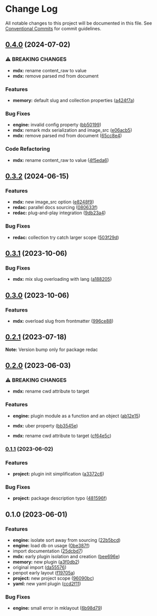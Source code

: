 # Change Log

All notable changes to this project will be documented in this file.
See [Conventional Commits](https://conventionalcommits.org) for commit guidelines.

## [0.4.0](https://github.com/adaltas/node-redac/compare/v0.3.2...v0.4.0) (2024-07-02)


### ⚠ BREAKING CHANGES

* **mdx:** rename content_raw to value
* **mdx:** remove parsed md from document

### Features

* **memory:** default slug and collection properties ([a424f7a](https://github.com/adaltas/node-redac/commit/a424f7ab9d2fc384cecd70d559c83b583c629706))


### Bug Fixes

* **engine:** invalid config property ([bb50199](https://github.com/adaltas/node-redac/commit/bb50199b0e8f492e5367530efda6777d0f5ed833))
* **mdx:** remark mdx serialization and image_src ([e06acb5](https://github.com/adaltas/node-redac/commit/e06acb5f6865f4ff315ed403ea261eacc3b6b2f8))
* **mdx:** remove parsed md from document ([65cc8e4](https://github.com/adaltas/node-redac/commit/65cc8e413bf521bfabb72c23f0d9a6870246be73))


### Code Refactoring

* **mdx:** rename content_raw to value ([4f5eda6](https://github.com/adaltas/node-redac/commit/4f5eda6ebe9e2880c2478aed451d7cd3176114f1))



## [0.3.2](https://github.com/adaltas/node-redac/compare/v0.3.1...v0.3.2) (2024-06-15)


### Features

* **mdx:** new image_src option ([e8248f9](https://github.com/adaltas/node-redac/commit/e8248f91398f0d24388b1daaae421483a4a74e10))
* **redac:** parallel docs sourcing ([080633f](https://github.com/adaltas/node-redac/commit/080633f7a0b2eb2693e6e6337114d1db5c435db4))
* **redac:** plug-and-play integration ([9db23a4](https://github.com/adaltas/node-redac/commit/9db23a4941ab678ed25a2cbd820f961198232458))


### Bug Fixes

* **redac:** collection try catch larger scope ([503f29d](https://github.com/adaltas/node-redac/commit/503f29d559b73f6b8e351ae219d5d2f9782d6b36))



## [0.3.1](https://github.com/adaltas/node-redac/compare/v0.3.0...v0.3.1) (2023-10-06)


### Bug Fixes

* **mdx:** mix slug overloading with lang ([a188205](https://github.com/adaltas/node-redac/commit/a188205a259d782d7113e95f002c972f55f67472))



## [0.3.0](https://github.com/adaltas/node-redac/compare/v0.2.1...v0.3.0) (2023-10-06)


### Features

* **mdx:** overload slug from frontmatter ([996ce88](https://github.com/adaltas/node-redac/commit/996ce880c786263d7146b4ebe97489114b0c22ba))



## [0.2.1](https://github.com/adaltas/node-redac/compare/v0.2.0...v0.2.1) (2023-07-18)

**Note:** Version bump only for package redac

## [0.2.0](https://github.com/adaltas/node-redac/compare/v0.1.1...v0.2.0) (2023-06-03)


### ⚠ BREAKING CHANGES

* **mdx:** rename cwd attribute to target

### Features

* **engine:** plugin module as a function and an object ([ab12e15](https://github.com/adaltas/node-redac/commit/ab12e15e9dbb7ffbee2a49db6a2f34138f2c52d6))
* **mdx:** uber property ([bb3545e](https://github.com/adaltas/node-redac/commit/bb3545ece6419a946e130307e11ed1169abd8f5c))


* **mdx:** rename cwd attribute to target ([cf64e5c](https://github.com/adaltas/node-redac/commit/cf64e5c947ab64112cf5c3f3517799c5a75aa6ea))

### [0.1.1](https://github.com/adaltas/node-redac/compare/v0.1.0...v0.1.1) (2023-06-02)


### Features

* **project:** plugin init simplification ([a3372c6](https://github.com/adaltas/node-redac/commit/a3372c60dca33e8efdf6b6a30360ce34c1f4810f))


### Bug Fixes

* **project:** package description typo ([481596f](https://github.com/adaltas/node-redac/commit/481596f4d2334e4c18269473f3f457437d55a497))

## 0.1.0 (2023-06-01)


### Features

* **engine:** isolate sort away from sourcing ([22b5bcd](https://github.com/adaltas/node-redac/commit/22b5bcdc5bfa7fcaebb2cf7fdd50340621757616))
* **engine:** load db on usage ([0be387f](https://github.com/adaltas/node-redac/commit/0be387f81f1e1480b67ffaf4639c6207047bef06))
* import documentation ([25dcbd7](https://github.com/adaltas/node-redac/commit/25dcbd746f7f23225e6854aa42f07b545175698d))
* **mdx:** early plugin isolation and creation ([bee696e](https://github.com/adaltas/node-redac/commit/bee696e7a5622b3565a79aff5cabce7981aa3b49))
* **memory:** new plugin ([a3f0db2](https://github.com/adaltas/node-redac/commit/a3f0db243db89ff7d14354374512bc4d997f50ec))
* original import ([da55576](https://github.com/adaltas/node-redac/commit/da555766960dcc82d36aeab045e26e5a91f54b28))
* penpot early layout ([f19705a](https://github.com/adaltas/node-redac/commit/f19705a09a02ae18471e41cf015e90d39fbc7480))
* **project:** new project scope ([96090bc](https://github.com/adaltas/node-redac/commit/96090bc156bf6e1f569825c4d1f7fd81bb013da2))
* **yaml:** new yaml plugin ([ccd2f11](https://github.com/adaltas/node-redac/commit/ccd2f1140280eb63644fce994ba1a3065611e959))


### Bug Fixes

* **engine:** small error in mklayout ([6b98d79](https://github.com/adaltas/node-redac/commit/6b98d795f04c7a26ce3a648f341f1cdf39405906))
